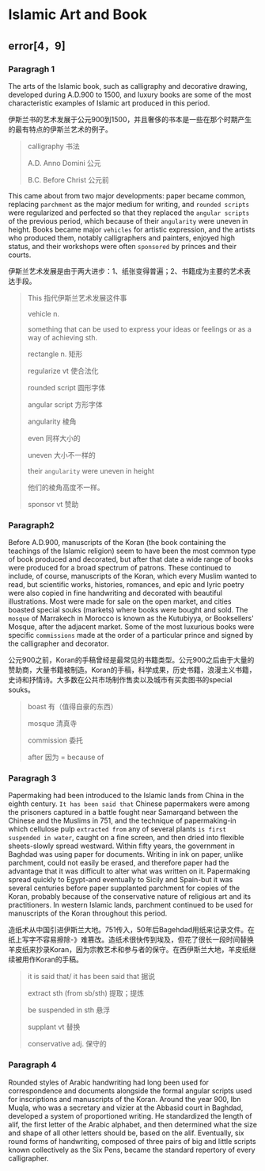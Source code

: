 # Islamic Art and Book

## error[4，9]

### Paragragh 1

The arts of the Islamic book, such as calligraphy and decorative drawing, developed during A.D.900 to 1500, and luxury books are some of the most characteristic examples of Islamic art produced in this period.

伊斯兰书的艺术发展于公元900到1500，并且奢侈的书本是一些在那个时期产生的最有特点的伊斯兰艺术的例子。

> calligraphy 书法
>
> A.D. Anno Domini 公元
>
> B.C. Before Christ 公元前

 This came about from two major developments: paper became common, replacing `parchment` as the major medium for writing, and `rounded scripts` were regularized and perfected so that they replaced the `angular scripts` of the previous period, which because of their `angularity` were uneven in height. Books became major `vehicles` for artistic expression, and the artists who produced them, notably calligraphers and painters, enjoyed high status, and their workshops were often `sponsored` by princes and their courts.

伊斯兰艺术发展是由于两大进步：1、纸张变得普遍；2、书籍成为主要的艺术表达手段。

> This 指代伊斯兰艺术发展这件事
>
> vehicle n.
>
> something that can be used to express your ideas or feelings or as a way of achieving sth.
>
> rectangle n. 矩形
>
> regularize vt 使合法化
>
> rounded script 圆形字体
>
> angular script 方形字体
>
> angularity 棱角
>
> even 同样大小的
>
> uneven 大小不一样的
>
> their `angularity` were uneven in height
>
> 他们的棱角高度不一样。
>
> sponsor vt 赞助

### Paragraph2

Before A.D.900, manuscripts of the Koran (the book containing the teachings of the Islamic religion) seem to have been the most common type of book produced and decorated, but after that date a wide range of books were produced for a broad spectrum of patrons. These continued to include, of course, manuscripts of the Koran, which every Muslim wanted to read, but scientific works, histories, romances, and epic and lyric poetry were also copied in fine handwriting and decorated with beautiful illustrations. Most were made for sale on the open market, and cities boasted special souks (markets) where books were bought and sold. The `mosque` of Marrakech in Morocco is known as the Kutubiyya, or Booksellers' Mosque, after the adjacent market. Some of the most luxurious books were specific `commissions` made at the order of a particular prince and signed by the calligrapher and decorator.

公元900之前，Koran的手稿曾经是最常见的书籍类型。公元900之后由于大量的赞助商，大量书籍被制造。Koran的手稿，科学成果，历史书籍，浪漫主义书籍，史诗和抒情诗。大多数在公共市场制作售卖以及城市有买卖图书的special souks。

> boast 有（值得自豪的东西）
>
> mosque 清真寺
>
> commission 委托
>
> after 因为 = because of

### Paragragh 3

Papermaking had been introduced to the Islamic lands from China in the eighth century. `It has been said that` Chinese papermakers were among the prisoners captured in a battle fought near Samarqand between the Chinese and the Muslims in 751, and the technique of papermaking-in which cellulose pulp `extracted from` any of several plants `is first suspended in water`, caught on a fine screen, and then dried into flexible sheets-slowly spread westward. Within fifty years, the government in Baghdad was using paper for documents. Writing in ink on paper, unlike parchment, could not easily be erased, and therefore paper had the advantage that it was difficult to alter what was written on it. Papermaking spread quickly to Egypt-and eventually to Sicily and Spain-but it was several centuries before paper supplanted parchment for copies of the Koran, probably because of the conservative nature of religious art and its practitioners. In western Islamic lands, parchment continued to be used for manuscripts of the Koran throughout this period.

造纸术从中国引进伊斯兰大地。751传入，50年后Bagehdad用纸来记录文件。在纸上写字不容易擦除-》难篡改。造纸术很快传到埃及，但花了很长一段时间替换羊皮纸来抄录Koran，因为宗教艺术和参与者的保守。在西伊斯兰大地，羊皮纸继续被用作Koran的手稿。

> it is said that/ it has been said that 据说
>
> extract sth (from sb/sth) 提取；提炼
>
> be suspended in sth 悬浮
>
> supplant vt 替换
>
> conservative adj. 保守的

### Paragraph 4

Rounded styles of Arabic handwriting had long been used for correspondence and documents alongside the formal angular scripts used for inscriptions and manuscripts of the Koran. Around the year 900, Ibn Muqla, who was a secretary and vizier at the Abbasid court in Baghdad, developed a system of proportioned writing. He standardized the length of alif, the first letter of the Arabic alphabet, and then determined what the size and shape of all other letters should be, based on the alif. Eventually, six round forms of handwriting, composed of three pairs of big and little scripts known collectively as the Six Pens, became the standard repertory of every calligrapher.